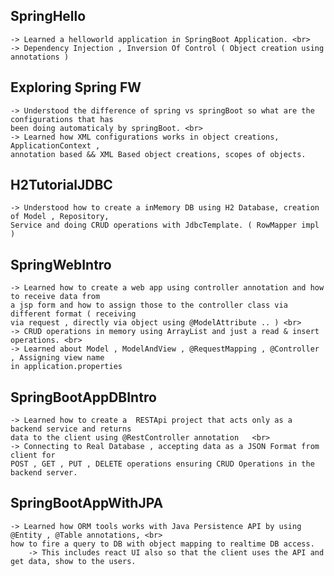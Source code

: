 ## SpringHello  <br>
	-> Learned a helloworld application in SpringBoot Application. <br>
	-> Dependency Injection , Inversion Of Control ( Object creation using annotations )
	
## Exploring Spring FW  <br>
	-> Understood the difference of spring vs springBoot so what are the configurations that has
	been doing automaticaly by springBoot. <br>
	-> Learned how XML configurations works in object creations, ApplicationContext ,
	annotation based && XML Based object creations, scopes of objects.
	
## H2TutorialJDBC  <br>
	-> Understood how to create a inMemory DB using H2 Database, creation of Model , Repository,
	Service and doing CRUD operations with JdbcTemplate. ( RowMapper impl )
	
## SpringWebIntro <br>
	-> Learned how to create a web app using controller annotation and how to receive data from
	a jsp form and how to assign those to the controller class via different format ( receiving
	via request , directly via object using @ModelAttribute .. ) <br>
	-> CRUD operations in memory using ArrayList and just a read & insert operations. <br>
	-> Learned about Model , ModelAndView , @RequestMapping , @Controller , Assigning view name
	in application.properties
	
## SpringBootAppDBIntro <br>
	-> Learned how to create a  RESTApi project that acts only as a backend service and returns
	data to the client using @RestController annotation   <br>
	-> Connecting to Real Database , accepting data as a JSON Format from client for 
	POST , GET , PUT , DELETE operations ensuring CRUD Operations in the backend server.

## SpringBootAppWithJPA <br>
   	-> Learned how ORM tools works with Java Persistence API by using @Entity , @Table annotations, <br>
    how to fire a query to DB with object mapping to realtime DB access. 
    	-> This includes react UI also so that the client uses the API and get data, show to the users.
   	
